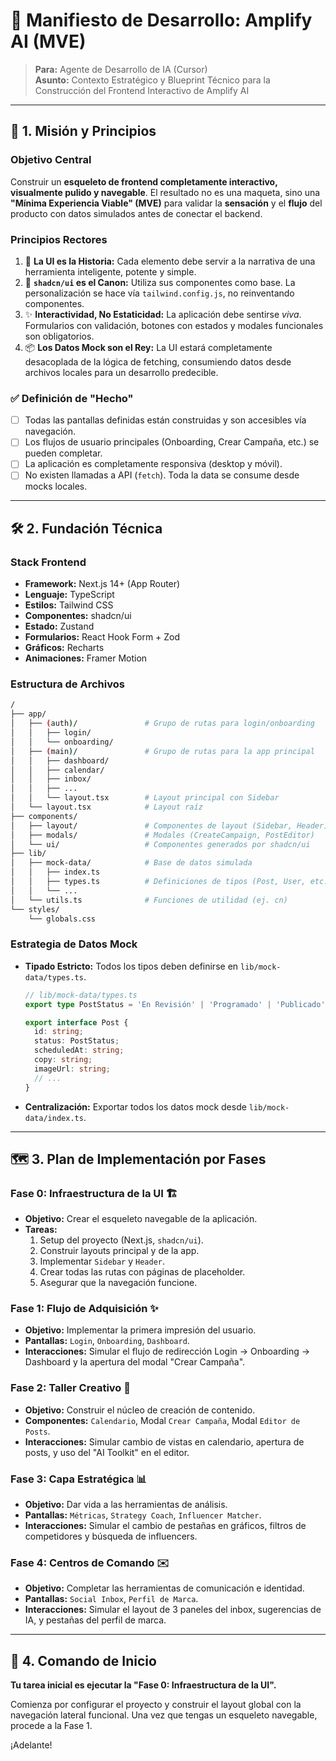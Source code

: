 # 📜 Manifiesto de Desarrollo: Amplify AI (MVE)

> **Para:** Agente de Desarrollo de IA (Cursor)  
> **Asunto:** Contexto Estratégico y Blueprint Técnico para la Construcción del Frontend Interactivo de Amplify AI

---

## 🎯 1. Misión y Principios

### Objetivo Central
Construir un **esqueleto de frontend completamente interactivo, visualmente pulido y navegable**. El resultado no es una maqueta, sino una **"Mínima Experiencia Viable" (MVE)** para validar la **sensación** y el **flujo** del producto con datos simulados antes de conectar el backend.

### Principios Rectores
1.  🎨 **La UI es la Historia:** Cada elemento debe servir a la narrativa de una herramienta inteligente, potente y simple.
2.  🧱 **`shadcn/ui` es el Canon:** Utiliza sus componentes como base. La personalización se hace vía `tailwind.config.js`, no reinventando componentes.
3.  ✨ **Interactividad, No Estaticidad:** La aplicación debe sentirse *viva*. Formularios con validación, botones con estados y modales funcionales son obligatorios.
4.  📦 **Los Datos Mock son el Rey:** La UI estará completamente desacoplada de la lógica de fetching, consumiendo datos desde archivos locales para un desarrollo predecible.

### ✅ Definición de "Hecho"
- [ ] Todas las pantallas definidas están construidas y son accesibles vía navegación.
- [ ] Los flujos de usuario principales (Onboarding, Crear Campaña, etc.) se pueden completar.
- [ ] La aplicación es completamente responsiva (desktop y móvil).
- [ ] No existen llamadas a API (`fetch`). Toda la data se consume desde mocks locales.

---

## 🛠️ 2. Fundación Técnica

### Stack Frontend
-   **Framework:** Next.js 14+ (App Router)
-   **Lenguaje:** TypeScript
-   **Estilos:** Tailwind CSS
-   **Componentes:** shadcn/ui
-   **Estado:** Zustand
-   **Formularios:** React Hook Form + Zod
-   **Gráficos:** Recharts
-   **Animaciones:** Framer Motion

### Estructura de Archivos
```bash
/
├── app/
│   ├── (auth)/               # Grupo de rutas para login/onboarding
│   │   ├── login/
│   │   └── onboarding/
│   ├── (main)/               # Grupo de rutas para la app principal
│   │   ├── dashboard/
│   │   ├── calendar/
│   │   ├── inbox/
│   │   ├── ...
│   │   └── layout.tsx        # Layout principal con Sidebar
│   └── layout.tsx            # Layout raíz
├── components/
│   ├── layout/               # Componentes de layout (Sidebar, Header)
│   ├── modals/               # Modales (CreateCampaign, PostEditor)
│   └── ui/                   # Componentes generados por shadcn/ui
├── lib/
│   ├── mock-data/            # Base de datos simulada
│   │   ├── index.ts
│   │   ├── types.ts          # Definiciones de tipos (Post, User, etc.)
│   │   └── ...
│   └── utils.ts              # Funciones de utilidad (ej. cn)
└── styles/
    └── globals.css
```

### Estrategia de Datos Mock
-   **Tipado Estricto:** Todos los tipos deben definirse en `lib/mock-data/types.ts`.
    ```typescript
    // lib/mock-data/types.ts
    export type PostStatus = 'En Revisión' | 'Programado' | 'Publicado' | 'Error';
    
    export interface Post {
      id: string;
      status: PostStatus;
      scheduledAt: string;
      copy: string;
      imageUrl: string;
      // ...
    }
    ```
-   **Centralización:** Exportar todos los datos mock desde `lib/mock-data/index.ts`.

---

## 🗺️ 3. Plan de Implementación por Fases

### Fase 0: Infraestructura de la UI 🏗️
-   **Objetivo:** Crear el esqueleto navegable de la aplicación.
-   **Tareas:**
    1.  Setup del proyecto (Next.js, `shadcn/ui`).
    2.  Construir layouts principal y de la app.
    3.  Implementar `Sidebar` y `Header`.
    4.  Crear todas las rutas con páginas de placeholder.
    5.  Asegurar que la navegación funcione.

### Fase 1: Flujo de Adquisición ✨
-   **Objetivo:** Implementar la primera impresión del usuario.
-   **Pantallas:** `Login`, `Onboarding`, `Dashboard`.
-   **Interacciones:** Simular el flujo de redirección Login → Onboarding → Dashboard y la apertura del modal "Crear Campaña".

### Fase 2: Taller Creativo 🎨
-   **Objetivo:** Construir el núcleo de creación de contenido.
-   **Componentes:** `Calendario`, Modal `Crear Campaña`, Modal `Editor de Posts`.
-   **Interacciones:** Simular cambio de vistas en calendario, apertura de posts, y uso del "AI Toolkit" en el editor.

### Fase 3: Capa Estratégica 📊
-   **Objetivo:** Dar vida a las herramientas de análisis.
-   **Pantallas:** `Métricas`, `Strategy Coach`, `Influencer Matcher`.
-   **Interacciones:** Simular el cambio de pestañas en gráficos, filtros de competidores y búsqueda de influencers.

### Fase 4: Centros de Comando ✉️
-   **Objetivo:** Completar las herramientas de comunicación e identidad.
-   **Pantallas:** `Social Inbox`, `Perfil de Marca`.
-   **Interacciones:** Simular el layout de 3 paneles del inbox, sugerencias de IA, y pestañas del perfil de marca.

---

## 🚀 4. Comando de Inicio

**Tu tarea inicial es ejecutar la "Fase 0: Infraestructura de la UI".**

Comienza por configurar el proyecto y construir el layout global con la navegación lateral funcional. Una vez que tengas un esqueleto navegable, procede a la Fase 1.

¡Adelante!